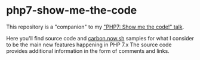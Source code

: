 # php7-show-me-the-code
This repository is a "companion" to my ["PHP7: Show me the code!" talk](https://speakerdeck.com/galvao/php7-show-me-the-code). 

Here you'll find source code and [carbon.now.sh](http://carbon.now.sh) samples for what I consider to be the main new features happening in PHP 7.x
The source code provides additional information in the form of comments and links.